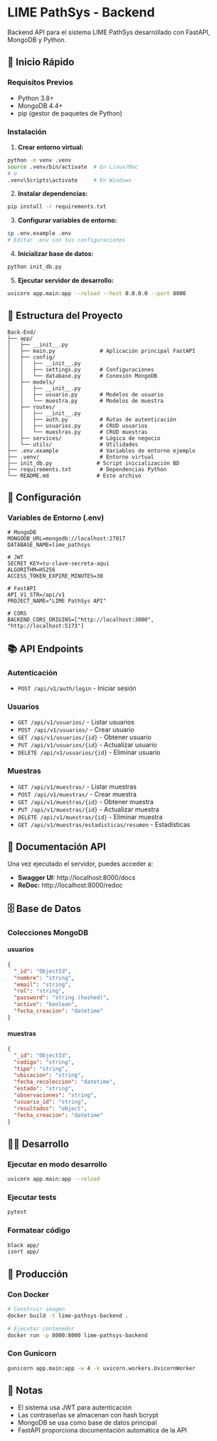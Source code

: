 # LIME PathSys - Backend

Backend API para el sistema LIME PathSys desarrollado con FastAPI, MongoDB y Python.

## 🚀 Inicio Rápido

### Requisitos Previos

- Python 3.8+
- MongoDB 4.4+
- pip (gestor de paquetes de Python)

### Instalación

1. **Crear entorno virtual:**
```bash
python -m venv .venv
source .venv/bin/activate  # En Linux/Mac
# o
.venv\Scripts\activate     # En Windows
```

2. **Instalar dependencias:**
```bash
pip install -r requirements.txt
```

3. **Configurar variables de entorno:**
```bash
cp .env.example .env
# Editar .env con tus configuraciones
```

4. **Inicializar base de datos:**
```bash
python init_db.py
```

5. **Ejecutar servidor de desarrollo:**
```bash
uvicorn app.main:app --reload --host 0.0.0.0 --port 8000
```

## 📁 Estructura del Proyecto

```
Back-End/
├── app/
│   ├── __init__.py
│   ├── main.py              # Aplicación principal FastAPI
│   ├── config/
│   │   ├── __init__.py
│   │   ├── settings.py      # Configuraciones
│   │   └── database.py      # Conexión MongoDB
│   ├── models/
│   │   ├── __init__.py
│   │   ├── usuario.py       # Modelos de usuario
│   │   └── muestra.py       # Modelos de muestra
│   ├── routes/
│   │   ├── __init__.py
│   │   ├── auth.py          # Rutas de autenticación
│   │   ├── usuarios.py      # CRUD usuarios
│   │   └── muestras.py      # CRUD muestras
│   ├── services/            # Lógica de negocio
│   └── utils/               # Utilidades
├── .env.example             # Variables de entorno ejemplo
├── .venv/                   # Entorno virtual
├── init_db.py              # Script inicialización BD
├── requirements.txt         # Dependencias Python
└── README.md               # Este archivo
```

## 🔧 Configuración

### Variables de Entorno (.env)

```env
# MongoDB
MONGODB_URL=mongodb://localhost:27017
DATABASE_NAME=lime_pathsys

# JWT
SECRET_KEY=tu-clave-secreta-aqui
ALGORITHM=HS256
ACCESS_TOKEN_EXPIRE_MINUTES=30

# FastAPI
API_V1_STR=/api/v1
PROJECT_NAME="LIME PathSys API"

# CORS
BACKEND_CORS_ORIGINS=["http://localhost:3000", "http://localhost:5173"]
```

## 📚 API Endpoints

### Autenticación
- `POST /api/v1/auth/login` - Iniciar sesión

### Usuarios
- `GET /api/v1/usuarios/` - Listar usuarios
- `POST /api/v1/usuarios/` - Crear usuario
- `GET /api/v1/usuarios/{id}` - Obtener usuario
- `PUT /api/v1/usuarios/{id}` - Actualizar usuario
- `DELETE /api/v1/usuarios/{id}` - Eliminar usuario

### Muestras
- `GET /api/v1/muestras/` - Listar muestras
- `POST /api/v1/muestras/` - Crear muestra
- `GET /api/v1/muestras/{id}` - Obtener muestra
- `PUT /api/v1/muestras/{id}` - Actualizar muestra
- `DELETE /api/v1/muestras/{id}` - Eliminar muestra
- `GET /api/v1/muestras/estadisticas/resumen` - Estadísticas

## 🧪 Documentación API

Una vez ejecutado el servidor, puedes acceder a:

- **Swagger UI:** http://localhost:8000/docs
- **ReDoc:** http://localhost:8000/redoc

## 🗄️ Base de Datos

### Colecciones MongoDB

#### usuarios
```json
{
  "_id": "ObjectId",
  "nombre": "string",
  "email": "string",
  "rol": "string",
  "password": "string (hashed)",
  "activo": "boolean",
  "fecha_creacion": "datetime"
}
```

#### muestras
```json
{
  "_id": "ObjectId", 
  "codigo": "string",
  "tipo": "string",
  "ubicacion": "string",
  "fecha_recoleccion": "datetime",
  "estado": "string",
  "observaciones": "string",
  "usuario_id": "string",
  "resultados": "object",
  "fecha_creacion": "datetime"
}
```

## 🧑‍💻 Desarrollo

### Ejecutar en modo desarrollo
```bash
uvicorn app.main:app --reload
```

### Ejecutar tests
```bash
pytest
```

### Formatear código
```bash
black app/
isort app/
```

## 🚀 Producción

### Con Docker
```bash
# Construir imagen
docker build -t lime-pathsys-backend .

# Ejecutar contenedor
docker run -p 8000:8000 lime-pathsys-backend
```

### Con Gunicorn
```bash
gunicorn app.main:app -w 4 -k uvicorn.workers.UvicornWorker
```

## 📝 Notas

- El sistema usa JWT para autenticación
- Las contraseñas se almacenan con hash bcrypt
- MongoDB se usa como base de datos principal
- FastAPI proporciona documentación automática de la API
